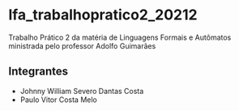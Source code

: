 # lfa_trabalhopratico2_20212
Trabalho Prático 2 da matéria de Linguagens Formais e Autômatos ministrada pelo professor Adolfo Guimarães

## Integrantes

- Johnny William Severo Dantas Costa
- Paulo Vitor Costa Melo


